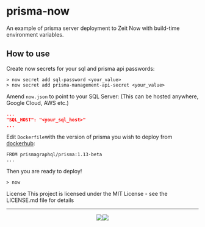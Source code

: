 # prisma-now

An example of prisma server deployment to Zeit Now with build-time environment variables.

## How to use

Create now secrets for your sql and prisma api passwords:

```console
> now secret add sql-password <your_value>
> now secret add prisma-management-api-secret <your_value>
```

Amend `now.json` to point to your SQL Server:
(This can be hosted anywhere, Google Cloud, AWS etc.)

```now.json
...
"SQL_HOST": "<your_sql_host>"
...
```

Edit `Dockerfile`with the version of prisma you wish to deploy from [dockerhub](https://hub.docker.com/r/prismagraphql/prisma/tags/):

```
FROM prismagraphql/prisma:1.13-beta
...
```

Then you are ready to deploy!

```console
> now
```


License
This project is licensed under the MIT License - see the LICENSE.md file for details

<hr>
<p align="center">
  <img src="https://img.shields.io/badge/built-with_♡-red.svg?style=for-the-badge"/><a href="https://github.com/develomark" target="-_blank"><img src="https://img.shields.io/badge/by-develomark-green.svg?longCache=true&style=for-the-badge"/></a>
</p>
